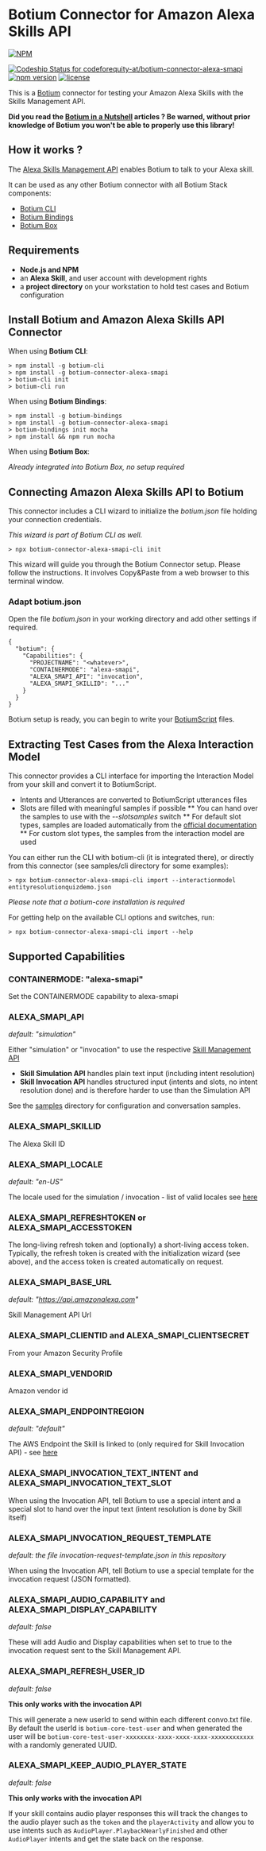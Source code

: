 # Botium Connector for Amazon Alexa Skills API

[![NPM](https://nodei.co/npm/botium-connector-alexa-smapi.png?downloads=true&downloadRank=true&stars=true)](https://nodei.co/npm/botium-connector-alexa-smapi/)

[![Codeship Status for codeforequity-at/botium-connector-alexa-smapi](https://app.codeship.com/projects/e0750720-3c10-0136-1ab8-1230355a00f9/status?branch=master)](https://app.codeship.com/projects/290458)
[![npm version](https://badge.fury.io/js/botium-connector-alexa-smapi.svg)](https://badge.fury.io/js/botium-connector-alexa-smapi)
[![license](https://img.shields.io/github/license/mashape/apistatus.svg)]()

This is a [Botium](https://github.com/codeforequity-at/botium-core) connector for testing your Amazon Alexa Skills with the Skills Management API.

__Did you read the [Botium in a Nutshell](https://medium.com/@floriantreml/botium-in-a-nutshell-part-1-overview-f8d0ceaf8fb4) articles ? Be warned, without prior knowledge of Botium you won't be able to properly use this library!__

## How it works ?
The [Alexa Skills Management API](https://developer.amazon.com/de/alexa-skills-kit/smapi) enables Botium to talk to your Alexa skill.

It can be used as any other Botium connector with all Botium Stack components:
* [Botium CLI](https://github.com/codeforequity-at/botium-cli/)
* [Botium Bindings](https://github.com/codeforequity-at/botium-bindings/)
* [Botium Box](https://www.botium.at)

## Requirements

* __Node.js and NPM__
* an __Alexa Skill__, and user account with development rights
* a __project directory__ on your workstation to hold test cases and Botium configuration

## Install Botium and Amazon Alexa Skills API Connector

When using __Botium CLI__:

```
> npm install -g botium-cli
> npm install -g botium-connector-alexa-smapi
> botium-cli init
> botium-cli run
```

When using __Botium Bindings__:

```
> npm install -g botium-bindings
> npm install -g botium-connector-alexa-smapi
> botium-bindings init mocha
> npm install && npm run mocha
```

When using __Botium Box__:

_Already integrated into Botium Box, no setup required_

## Connecting Amazon Alexa Skills API to Botium

This connector includes a CLI wizard to initialize the _botium.json_ file holding your connection credentials.

_This wizard is part of Botium CLI as well._

    > npx botium-connector-alexa-smapi-cli init

This wizard will guide you through the Botium Connector setup. Please follow the instructions. It involves Copy&Paste from a web browser to this terminal window.

### Adapt botium.json

Open the file _botium.json_ in your working directory and add other settings if required.

```
{
  "botium": {
    "Capabilities": {
      "PROJECTNAME": "<whatever>",
      "CONTAINERMODE": "alexa-smapi",
      "ALEXA_SMAPI_API": "invocation",
      "ALEXA_SMAPI_SKILLID": "..."
    }
  }
}
```

Botium setup is ready, you can begin to write your [BotiumScript](https://github.com/codeforequity-at/botium-core/wiki/Botium-Scripting) files.

## Extracting Test Cases from the Alexa Interaction Model 

This connector provides a CLI interface for importing the Interaction Model from your skill and convert it to BotiumScript.

* Intents and Utterances are converted to BotiumScript utterances files
* Slots are filled with meaningful samples if possible
** You can hand over the samples to use with the _--slotsamples_ switch
** For default slot types, samples are loaded automatically from the [official documentation](https://developer.amazon.com/de/docs/custom-skills/slot-type-reference.html)
** For custom slot types, the samples from the interaction model are used

You can either run the CLI with botium-cli (it is integrated there), or directly from this connector (see samples/cli directory for some examples):

    > npx botium-connector-alexa-smapi-cli import --interactionmodel entityresolutionquizdemo.json

_Please note that a botium-core installation is required_

For getting help on the available CLI options and switches, run:

    > npx botium-connector-alexa-smapi-cli import --help

## Supported Capabilities

### CONTAINERMODE: "alexa-smapi"

Set the CONTAINERMODE capability to alexa-smapi

### ALEXA_SMAPI_API
_default: "simulation"_

Either "simulation" or "invocation" to use the respective [Skill Management API](https://developer.amazon.com/de/docs/smapi/skill-testing-operations.html)
* __Skill Simulation API__ handles plain text input (including intent resolution)
* __Skill Invocation API__ handles structured input (intents and slots, no intent resolution done) and is therefore harder to use than the Simulation API

See the [samples](samples) directory for configuration and conversation samples.

### ALEXA_SMAPI_SKILLID

The Alexa Skill ID

### ALEXA_SMAPI_LOCALE
_default: "en-US"_

The locale used for the simulation / invocation - list of valid locales see [here](https://developer.amazon.com/de/docs/smapi/skill-simulation-api.html#request-attributes-definition)

### ALEXA_SMAPI_REFRESHTOKEN or ALEXA_SMAPI_ACCESSTOKEN

The long-living refresh token and (optionally) a short-living access token. Typically, the refresh token is created with the initialization wizard (see above), and the access token is created automatically on request.

### ALEXA_SMAPI_BASE_URL
_default: "https://api.amazonalexa.com"_

Skill Management API Url

### ALEXA_SMAPI_CLIENTID and ALEXA_SMAPI_CLIENTSECRET
From your Amazon Security Profile

### ALEXA_SMAPI_VENDORID
Amazon vendor id

### ALEXA_SMAPI_ENDPOINTREGION
_default: "default"_

The AWS Endpoint the Skill is linked to (only required for Skill Invocation API) - see [here](https://developer.amazon.com/de/docs/smapi/skill-invocation-api.html#request-attributes-definition)

### ALEXA_SMAPI_INVOCATION_TEXT_INTENT and ALEXA_SMAPI_INVOCATION_TEXT_SLOT

When using the Invocation API, tell Botium to use a special intent and a special slot to hand over the input text (intent resolution is done by Skill itself)

### ALEXA_SMAPI_INVOCATION_REQUEST_TEMPLATE
_default: the file invocation-request-template.json in this repository_

When using the Invocation API, tell Botium to use a special template for the invocation request (JSON formatted).

### ALEXA_SMAPI_AUDIO_CAPABILITY and ALEXA_SMAPI_DISPLAY_CAPABILITY
_default: false_

These will add Audio and Display capabilities when set to true to the invocation request sent to the Skill Management API.

### ALEXA_SMAPI_REFRESH_USER_ID
_default: false_

**This only works with the invocation API**

This will generate a new userId to send within each different convo.txt file. By default the userId is `botium-core-test-user` and when
generated the user will be `botium-core-test-user-xxxxxxxx-xxxx-xxxx-xxxx-xxxxxxxxxxxx` with a randomly generated UUID.

### ALEXA_SMAPI_KEEP_AUDIO_PLAYER_STATE
_default: false_

**This only works with the invocation API**

If your skill contains audio player responses this will track the changes to the audio player such as the `token` and the `playerActivity`
and allow you to use intents such as `AudioPlayer.PlaybackNearlyFinished` and other `AudioPlayer` intents and get the state back on the response.
